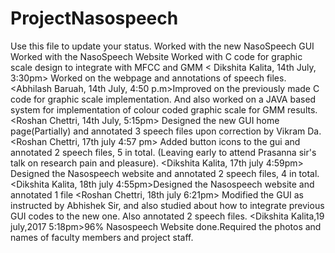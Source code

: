 # ProjectNasospeech
Use this file to update your status.
Worked with the new NasoSpeech GUI
Worked with the NasoSpeech Website
Worked with C code for graphic scale design to integrate with MFCC and GMM
< Dikshita Kalita, 14th July, 3:30pm> Worked on the webpage and annotations of speech files.
<Abhilash Baruah, 14th July, 4:50 p.m>Improved on the previously made C code for graphic scale implementation. And also worked on a JAVA based system for implementation of colour coded graphic scale for GMM results.
<Roshan Chettri, 14th July, 5:15pm> Designed the new GUI home page(Partially) and annotated 3 speech files upon correction by Vikram Da.
<Roshan Chettri, 17th july 4:57 pm> Added button icons to the gui and annotated 2 speech files, 5 in total. (Leaving early to attend Prasanna sir's talk on research pain and pleasure).
<Dikshita Kalita, 17th july 4:59pm> Designed the Nasospeech website and annotated 2 speech files, 4 in total. 
<Dikshita Kalita, 18th july 4:55pm>Designed the  Nasospeech website and annotated 1 file
<Roshan Chettri, 18th july 6:21pm> Modified the GUI as instructed by Abhishek Sir, and also studied about how to integrate previous GUI codes to the new one. Also annotated 2 speech files.
<Dikshita Kalita,19 july,2017 5:18pm>96% Nasospeech Website done.Required the photos and names of faculty members and project staff.